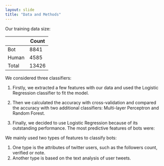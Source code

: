 ```yaml
---
layout: slide
title: "Data and Methods"
---
```


Our training data size:

|          | Count    |
|----------|----------|
| Bot      | 8841     |
| Human    | 4585     |
| Total    | 13426    |

We considered three classifiers: 

1. Firstly, we extracted a few features with our data and used the Logistic Regression classifier to fit the model. 

2. Then we calculated the accuracy with cross-validation and compared the accuracy with two additional classifiers: Multi-layer Perceptron and Random Forest. 

3. Finally, we decided to use Logistic Regression because of its outstanding performance.
The most predictive features of bots were:


We mainly used two types of features to classify bots:

1. One type is the attributes of twitter users, such as the followers count, verified or note. 
2. Another type is based on the text analysis of user tweets.
